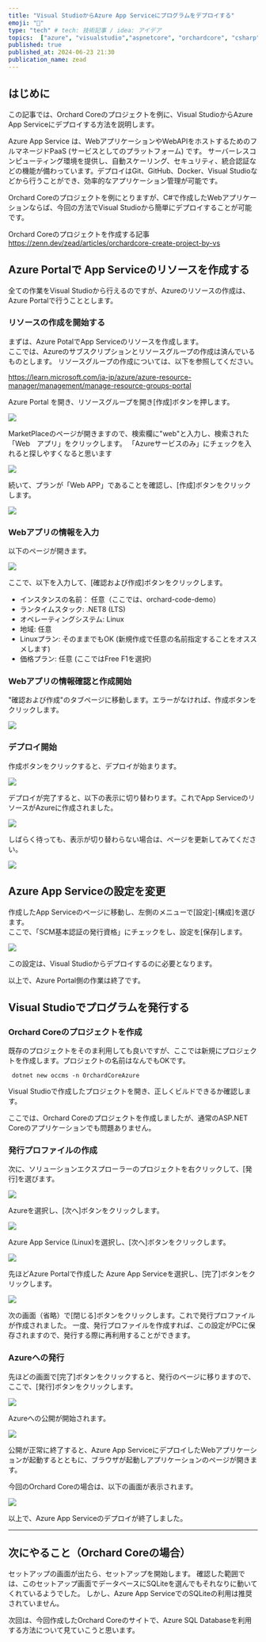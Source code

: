 ```yaml
---
title: "Visual StudioからAzure App Serviceにプログラムをデプロイする"
emoji: "🍋"
type: "tech" # tech: 技術記事 / idea: アイデア
topics:  ["azure", "visualstudio","aspnetcore", "orchardcore", "csharp"]
published: true
published_at: 2024-06-23 21:30
publication_name: zead
---
```


## はじめに

この記事では、Orchard Coreのプロジェクトを例に、Visual StudioからAzure App Serviceにデプロイする方法を説明します。

Azure App Service は、WebアプリケーションやWebAPIをホストするためのフルマネージドPaaS (サービスとしてのプラットフォーム) です。
サーバーレスコンピューティング環境を提供し、自動スケーリング、セキュリティ、統合認証などの機能が備わっています。デプロイはGit、GitHub、Docker、Visual Studioなどから行うことができ、効率的なアプリケーション管理が可能です。

Orchard Coreのプロジェクトを例にとりますが、C#で作成したWebアプリケーションならば、今回の方法でVisual Studioから簡単にデプロイすることが可能です。

Orchard Coreのプロジェクトを作成する記事
https://zenn.dev/zead/articles/orchardcore-create-project-by-vs

## Azure Portalで App Serviceのリソースを作成する

全ての作業をVisual Studioから行えるのですが、Azureのリソースの作成は、Azure Portalで行うこととします。

### リソースの作成を開始する

まずは、Azure PotalでApp Serviceのリソースを作成します。  
ここでは、Azureのサブスクリプションとリソースグループの作成は済んでいるものとします。
リソースグループの作成については、以下を参照してください。

https://learn.microsoft.com/ja-jp/azure/azure-resource-manager/management/manage-resource-groups-portal


Azure Portal を開き、リソースグループを開き[作成]ボタンを押します。

![](https://storage.googleapis.com/zenn-user-upload/92812223a3a2-20240612.png)

MarketPlaceのページが開きますので、検索欄に"web"と入力し、検索された「Web　アプリ」をクリックします。
「Azureサービスのみ」にチェックを入れると探しやすくなると思います

![](https://storage.googleapis.com/zenn-user-upload/19c35b1edd30-20240612.png)

続いて、プランが「Web APP」であることを確認し、[作成]ボタンをクリックします。

![](https://storage.googleapis.com/zenn-user-upload/4a753b4dd685-20240612.png)

### Webアプリの情報を入力

以下のページが開きます。

![](https://storage.googleapis.com/zenn-user-upload/56245a8bd072-20240612.png)

ここで、以下を入力して、[確認および作成]ボタンをクリックします。

- インスタンスの名前： 任意（ここでは、orchard-code-demo）  
- ランタイムスタック: .NET8 (LTS)  
- オペレーティングシステム: Linux  
- 地域: 任意  
- Linuxプラン: そのままでもOK (新規作成で任意の名前指定することをオススメします)  
- 価格プラン: 任意 (ここではFree F1を選択)   

### Webアプリの情報確認と作成開始

"確認および作成"のタブページに移動します。エラーがなければ、作成ボタンをクリックします。

![](https://storage.googleapis.com/zenn-user-upload/b9b9b6b6eaa5-20240619.png)

### デプロイ開始

作成ボタンをクリックすると、デプロイが始まります。

![](https://storage.googleapis.com/zenn-user-upload/a3133810c1a3-20240612.png)

デプロイが完了すると、以下の表示に切り替わります。これでApp ServiceのリソースがAzureに作成されました。


![](https://storage.googleapis.com/zenn-user-upload/c5890ccd29ab-20240612.png)

しばらく待っても、表示が切り替わらない場合は、ページを更新してみてください。

![](https://storage.googleapis.com/zenn-user-upload/c0bf66e706e3-20240612.png)


## Azure App Serviceの設定を変更

作成したApp Serviceのページに移動し、左側のメニューで[設定]-[構成]を選びます。  
ここで、「SCM基本認証の発行資格」にチェックをし、設定を[保存]します。

![](https://storage.googleapis.com/zenn-user-upload/06cee89594b2-20240612.png)

この設定は、Visual Studioからデプロイするのに必要となります。

以上で、Azure Portal側の作業は終了です。

## Visual Studioでプログラムを発行する

### Orchard Coreのプロジェクトを作成

既存のプロジェクトをそのま利用しても良いですが、ここでは新規にプロジェクトを作成します。プロジェクトの名前はなんでもOKです。

```
 dotnet new occms -n OrchardCoreAzure
```

Visual Studioで作成したプロジェクトを開き、正しくビルドできるか確認します。

ここでは、Orchard Coreのプロジェクトを作成しましたが、通常のASP.NET Coreのアプリケーションでも問題ありません。


### 発行プロファイルの作成

次に、ソリューションエクスプローラーのプロジェクトを右クリックして、[発行]を選びます。

![](https://storage.googleapis.com/zenn-user-upload/232f652082b5-20240612.png)

Azureを選択し、[次へ]ボタンをクリックします。

![](https://storage.googleapis.com/zenn-user-upload/c4af70a19e12-20240612.png)

Azure App Service (Linux)を選択し、[次へ]ボタンをクリックします。

![](https://storage.googleapis.com/zenn-user-upload/5358db7e5091-20240612.png)

先ほどAzure Portalで作成した Azure App Serviceを選択し、[完了]ボタンをクリックします。

![](https://storage.googleapis.com/zenn-user-upload/2e28812df5d3-20240619.png)

次の画面（省略）で[閉じる]ボタンをクリックします。これで発行プロファイルが作成されました。
一度、発行プロファイルを作成すれば、この設定がPCに保存されますので、発行する際に再利用することができます。

### Azureへの発行

先ほどの画面で[完了]ボタンをクリックすると、発行のページに移りますので、ここで、[発行]ボタンをクリックします。

![](https://storage.googleapis.com/zenn-user-upload/a08ea956c6c7-20240612.png)

Azureへの公開が開始されます。

![](https://storage.googleapis.com/zenn-user-upload/b1758db1e51e-20240612.png)

公開が正常に終了すると、Azure App ServiceにデプロイしたWebアプリケーションが起動するとともに、ブラウザが起動しアプリケーションのページが開きます。

今回のOrchard Coreの場合は、以下の画面が表示されます。

![](https://storage.googleapis.com/zenn-user-upload/69093660a9bf-20240612.png)

以上で、Azure App Serviceのデプロイが終了しました。


---

## 次にやること（Orchard Coreの場合）

セットアップの画面が出たら、セットアップを開始します。
確認した範囲では、このセットアップ画面でデータベースにSQLiteを選んでもそれなりに動いてくれているようでした。
しかし、Azure App ServiceでのSQLiteの利用は推奨されていません。  

次回は、今回作成したOrchard Coreのサイトで、Azure SQL Databaseを利用する方法について見ていこうと思います。






